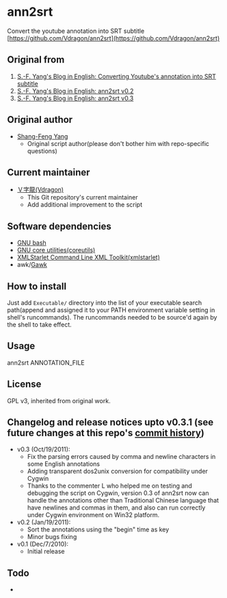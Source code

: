 # ann2srt
Convert the youtube annotation into SRT subtitle  
[https://github.com/Vdragon/ann2srt](https://github.com/Vdragon/ann2srt)

## Original from
1. [S.-F. Yang's Blog in English: Converting Youtube's annotation into SRT subtitle](http://sfyang-en.blogspot.tw/2010/12/converting-youtubes-annotation-into-srt.html)
2. [S.-F. Yang's Blog in English: ann2srt v0.2](http://sfyang-en.blogspot.tw/2011/01/ann2srt-v02.html)
3. [S.-F. Yang's Blog in English: ann2srt v0.3](http://sfyang-en.blogspot.tw/2011/10/although-all-bug-fixing-testing-and.html)

## Original author
* [Shang-Feng Yang](mailto:storm.sfyang@gmail.com)
	* Original script author(please don't bother him with repo-specific questions)

## Current maintainer
* [Ｖ字龍(Vdragon)](mailto:Vdragon.Taiwan@gmail.com)
	* This Git repository's current maintainer
	* Add additional improvement to the script

## Software dependencies
* [GNU bash](http://www.gnu.org/software/bash/)
* [GNU core utilities(coreutils)](http://www.gnu.org/s/coreutils/)
* [XMLStarlet Command Line XML Toolkit(xmlstarlet)](http://xmlstar.sourceforge.net/)
* awk/[Gawk](http://www.gnu.org/software/gawk/)

## How to install
Just add `Executable/` directory into the list of your executable search path(append and assigned it to  your PATH environment variable setting in shell's runcommands).  The runcommands needed to be source'd again by the shell to take effect.

## Usage
ann2srt ANNOTATION_FILE

## License
GPL v3, inherited from original work.

## Changelog and release notices upto v0.3.1 (see future changes at this repo's [commit history](https://github.com/Vdragon/ann2srt/commits/master)) 
* v0.3 (Oct/19/2011):
	- Fix the parsing errors caused by comma and newline characters in some English annotations
	- Adding transparent dos2unix conversion for compatibility under Cygwin
	- Thanks to the commenter L who helped me on testing and debugging the script on Cygwin, version 0.3 of ann2srt now can handle the annotations other than Traditional Chinese language that have newlines and commas in them, and also can run correctly under Cygwin environment on Win32 platform.
* v0.2 (Jan/19/2011):
	- Sort the annotations using the "begin" time as key
	- Minor bugs fixing
* v0.1 (Dec/7/2010):
	- Initial release
	
## Todo
* 
